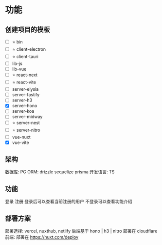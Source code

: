 
# 功能

## 创建项目的模板

+ [ ] ⭐ bin
+ [ ] ⭐ client-electron
+ [ ] ⭐ client-tauri
+ [ ] lib-js
+ [ ] lib-vue
+ [ ] ⭐ react-next
+ [ ] ⭐ react-vite
+ [ ] server-elysia
+ [ ] server-fastify
+ [ ] server-h3
+ [x] server-hono
+ [ ] server-koa
+ [ ] server-midway
+ [ ] ⭐ server-nest
+ [ ] ⭐ server-nitro
+ [ ] vue-nuxt
+ [x] vue-vite

## 架构
数据库: PG
ORM: drizzle sequelize prisma
开发语言: TS

## 功能

登录
注册
登录后可以查看当前注册的用户
不登录可以查看功能介绍

## 部署方案

部署选择: vercel, nuxthub, netlify
后端基于 hono | h3 | nitro 部署在 cloudflare
前端: 部署在 https://nuxt.com/deploy
